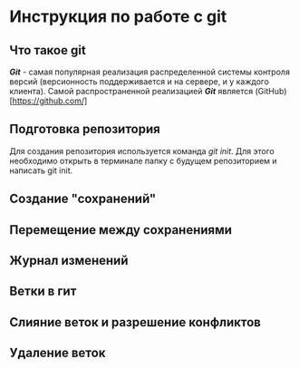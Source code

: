 # Инструкция по работе с git 

## Что такое git
***Git*** - самая популярная реализация распределенной системы контроля версий (версионность поддерживается и на сервере, и у каждого клиента). Самой распространенной реализацией ***Git*** 
является (GitHub)[https://github.com/]
## Подготовка репозитория
Для создания репозитория используется команда *git init*. Для этого необходимо открыть в терминале папку с будущем репозиторием и написать git init.

## Создание "сохранений"

## Перемещение между сохранениями

## Журнал изменений 

## Ветки в гит

## Слияние веток и разрешение конфликтов

## Удаление веток
